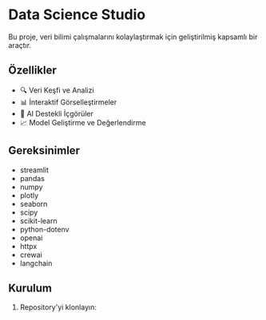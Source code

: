 # Data Science Studio

Bu proje, veri bilimi çalışmalarını kolaylaştırmak için geliştirilmiş kapsamlı bir araçtır.

## Özellikler

- 🔍 Veri Keşfi ve Analizi
- 📊 İnteraktif Görselleştirmeler  
- 🤖 AI Destekli İçgörüler
- 📈 Model Geliştirme ve Değerlendirme

## Gereksinimler

- streamlit
- pandas
- numpy
- plotly
- seaborn
- scipy
- scikit-learn
- python-dotenv
- openai
- httpx
- crewai
- langchain

## Kurulum

1. Repository'yi klonlayın:
